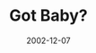 ---
layout: music 
title: "Got Baby?"
series: "Got Christmas?"
date: 2002-12-07 
description: "Delve into the key staples of the Christmas story."
audio: "http://s3.amazonaws.com/crossroadsaudiomessages/Got+Baby+Dec+7-8.mp3"
audio-duration: "38:53"
src: "http://www.crossroads.net/players/media/mediumHz/bigscreen.gotxmas.jpg"
---
